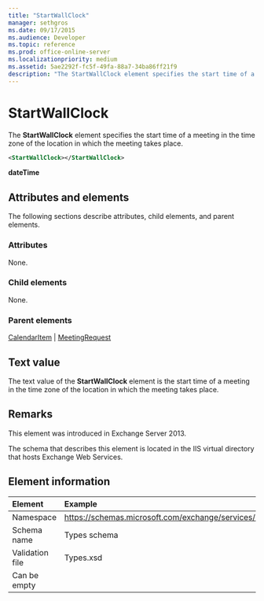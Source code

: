 ```yaml
---
title: "StartWallClock"
manager: sethgros
ms.date: 09/17/2015
ms.audience: Developer
ms.topic: reference
ms.prod: office-online-server
ms.localizationpriority: medium
ms.assetid: 5ae2292f-fc5f-49fa-88a7-34ba86ff21f9
description: "The StartWallClock element specifies the start time of a meeting in the time zone of the location in which the meeting takes place."
---
```


# StartWallClock

The **StartWallClock** element specifies the start time of a meeting in the time zone of the location in which the meeting takes place. 
  
```XML
<StartWallClock></StartWallClock>
```

**dateTime**

## Attributes and elements

The following sections describe attributes, child elements, and parent elements.
  
### Attributes

None.
  
### Child elements

None.
  
### Parent elements

[CalendarItem](calendaritem.md) | [MeetingRequest](meetingrequest.md)
  
## Text value

The text value of the **StartWallClock** element is the start time of a meeting in the time zone of the location in which the meeting takes place. 
  
## Remarks

This element was introduced in Exchange Server 2013.
  
The schema that describes this element is located in the IIS virtual directory that hosts Exchange Web Services.
  
## Element information

| Element | Example |
|:-----|:-----|
|Namespace  <br/> |https://schemas.microsoft.com/exchange/services/2006/types  <br/> |
|Schema name  <br/> |Types schema  <br/> |
|Validation file  <br/> |Types.xsd  <br/> |
|Can be empty  <br/> ||
   


